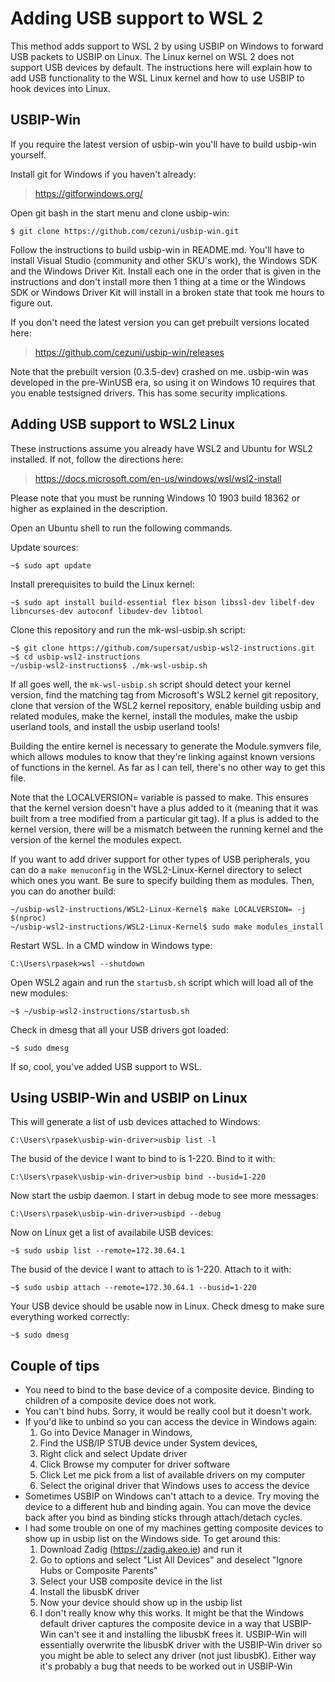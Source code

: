 # Adding USB support to WSL 2

This method adds support to WSL 2 by using USBIP on Windows to forward USB packets to USBIP on Linux.
The Linux kernel on WSL 2 does not support USB devices by default. The instructions here will explain how to add USB functionality to the WSL Linux kernel and how to use USBIP to hook devices into Linux.

## USBIP-Win

If you require the latest version of usbip-win you'll have to build usbip-win yourself.

Install git for Windows if you haven't already:
> https://gitforwindows.org/


Open git bash in the start menu and clone usbip-win:
```
$ git clone https://github.com/cezuni/usbip-win.git
```

Follow the instructions to build usbip-win in README.md. You'll have to install Visual Studio (community and other SKU's work), the Windows SDK and the Windows Driver Kit. Install each one in the order that is given in the instructions and don't install more then 1 thing at a time or the Windows SDK or Windows Driver Kit will install in a broken state that took me hours to figure out.

If you don't need the latest version you can get prebuilt versions located here:
> https://github.com/cezuni/usbip-win/releases

Note that the prebuilt version (0.3.5-dev) crashed on me. usbip-win was developed in the pre-WinUSB era, so using it on Windows 10 requires that you enable testsigned drivers. This has some security implications.

## Adding USB support to WSL2 Linux

These instructions assume you already have WSL2 and Ubuntu for WSL2 installed. If not, follow the directions here:

> https://docs.microsoft.com/en-us/windows/wsl/wsl2-install

Please note that you must be running Windows 10 1903 build 18362 or higher as explained in the description. 

Open an Ubuntu shell to run the following commands. 

Update sources:
```
~$ sudo apt update
```

Install prerequisites to build the Linux kernel:
```
~$ sudo apt install build-essential flex bison libssl-dev libelf-dev libncurses-dev autoconf libudev-dev libtool
````

Clone this repository and run the mk-wsl-usbip.sh script:
```
~$ git clone https://github.com/supersat/usbip-wsl2-instructions.git
~$ cd usbip-wsl2-instructions
~/usbip-wsl2-instructions$ ./mk-wsl-usbip.sh
```

If all goes well, the `mk-wsl-usbip.sh` script should detect your kernel version, 
find the matching tag from Microsoft's WSL2 kernel git repository, clone that version
of the WSL2 kernel repository, enable building usbip and related modules, make
the kernel, install the modules, make the usbip userland tools, and install the
usbip userland tools!

Building the entire kernel is necessary to generate the Module.symvers file, which
allows modules to know that they're linking against known versions of functions
in the kernel. As far as I can tell, there's no other way to get this file.

Note that the LOCALVERSION= variable is passed to make. This ensures that the kernel
version doesn't have a plus added to it (meaning that it was built from a tree modified
from a particular git tag). If a plus is added to the kernel version, there will be
a mismatch between the running kernel and the version of the kernel the modules expect.

If you want to add driver support for other types of USB peripherals, you can do a
`make menuconfig` in the WSL2-Linux-Kernel directory to select which ones you want.
Be sure to specify building them as modules. Then, you can do another build:

```
~/usbip-wsl2-instructions/WSL2-Linux-Kernel$ make LOCALVERSION= -j $(nproc)
~/usbip-wsl2-instructions/WSL2-Linux-Kernel$ sudo make modules_install
```

Restart WSL. In a CMD window in Windows type:
```
C:\Users\rpasek>wsl --shutdown
```

Open WSL2 again and run the `startusb.sh` script which will load all of the new modules:
```
~$ ~/usbip-wsl2-instructions/startusb.sh
```

Check in dmesg that all your USB drivers got loaded:
```
~$ sudo dmesg
````

If so, cool, you've added USB support to WSL. 

## Using USBIP-Win and USBIP on Linux

This will generate a list of usb devices attached to Windows:
```
C:\Users\rpasek\usbip-win-driver>usbip list -l
```

The busid of the device I want to bind to is 1-220. Bind to it with: 
```
C:\Users\rpasek\usbip-win-driver>usbip bind --busid=1-220
```

Now start the usbip daemon. I start in debug mode to see more messages:
```
C:\Users\rpasek\usbip-win-driver>usbipd --debug
```

Now on Linux get a list of availabile USB devices:
```
~$ sudo usbip list --remote=172.30.64.1
```

The busid of the device I want to attach to is 1-220. Attach to it with:
```
~$ sudo usbip attach --remote=172.30.64.1 --busid=1-220
```

Your USB device should be usable now in Linux. Check dmesg to make sure everything worked correctly:
```
~$ sudo dmesg
```

## Couple of tips

* You need to bind to the base device of a composite device. Binding to children of a composite device does not work.
* You can't bind hubs. Sorry, it would be really cool but it doesn't work.
* If you'd like to unbind so you can access the device in Windows again: 
  1. Go into Device Manager in Windows,
  2. Find the USB/IP STUB device under System devices,
  3. Right click and select Update driver
  4. Click Browse my computer for driver software
  5. Click Let me pick from a list of available drivers on my computer
  6. Select the original driver that Windows uses to access the device
* Sometimes USBIP on Windows can't attach to a device. Try moving the device to a different hub and binding again. You can move the device back after you bind as binding sticks through attach/detach cycles.
* I had some trouble on one of my machines getting composite devices to show up in usbip list on the Windows side. To get around this:
  1. Download Zadig (https://zadig.akeo.ie) and run it
  2. Go to options and select "List All Devices" and deselect "Ignore Hubs or Composite Parents"
  3. Select your USB composite device in the list
  4. Install the libusbK driver
  5. Now your device should show up in the usbip list
  6. I don't really know why this works. It might be that the Windows default driver captures the composite device in a way that USBIP-Win can't see it and installing the libusbK frees it. USBIP-Win will essentially overwrite the libusbK driver with the USBIP-Win driver so you might be able to select any driver (not just libusbK). Either way it's probably a bug that needs to be worked out in USBIP-Win
